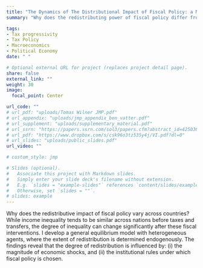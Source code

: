 ```yaml
---
title: "The Dynamics of The Distributional Impact of Fiscal Policy: a Macro-political Economy Approach"
summary: "Why does the redistributing power of fiscal policy differ from country to country?  I provide evidence that, although pre-tax and transfer income inequality tends to be similar across nations, post-fiscal intervention inequality varies significantly. I develop a general equilibrium model with heterogeneous agents, in which the degree of redistribution is determined endogenously. The findings reveal that the extent of redistribution is influenced by: (i) the size of economic shocks affecting the economy and (ii) the institutional rules under which fiscal policy is chosen. My model explains cross-country differences in fiscal policy’s distributional power."

tags:
- Tax progressivity
- Tax Policy
- Macroeconomics
- Political Economy
date: " "

# Optional external URL for project (replaces project detail page).
share: false
external_link: ""
weight: 30
image:
  focal_point: Center

url_code: ""
# url_pdf: "uploads/Tomas Wilner JMP.pdf"
# url_appendix: "uploads/jmp_appendix_ben_vatter.pdf"
# url_supplement: "uploads/supplementary_material.pdf"
# url_ssrn: "https://papers.ssrn.com/sol3/papers.cfm?abstract_id=4250361"
# url_pdf: "https://www.dropbox.com/s/csk96o3tz535y4j/VI.pdf?dl=0"
# url_slides: "uploads/public_slides.pdf"
url_video: ""

# custom_style: jmp

# Slides (optional).
#   Associate this project with Markdown slides.
#   Simply enter your slide deck's filename without extension.
#   E.g. `slides = "example-slides"` references `content/slides/example-slides.md`.
#   Otherwise, set `slides = ""`.
# slides: example
---
```


Why does the redistributive impact of fiscal policy vary across countries? While income inequality tends to be similar across nations before taxes and transfers, the degree of inequality can change significantly after these fiscal interventions. I develop a general equilibrium model with heterogeneous agents, where the extent of redistribution is determined endogenously. The findings reveal that the degree of redistribution is influenced by: (i) the magnitude of economic shocks, and (ii) the institutional rules under which fiscal policy is chosen.

